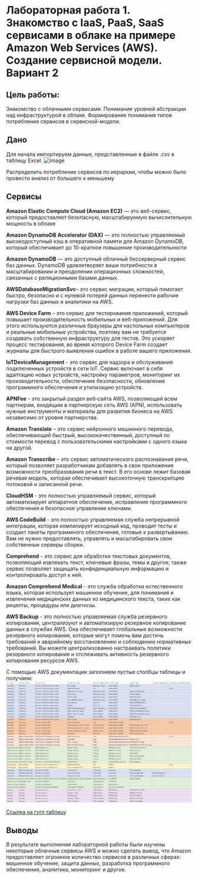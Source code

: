 # Лабораторная работа 1. Знакомство с IaaS, PaaS, SaaS сервисами в облаке на примере Amazon Web Services (AWS). Создание сервисной модели. Вариант 2
## Цель работы: 
Знакомство с облачными сервисами. Понимание уровней абстракции над инфраструктурой в облаке. Формирование понимания типов потребления сервисов в сервисной-модели.
## Дано
Для начала импортируем данные, представленные в файле .csv в таблицу Excel. 
![image](https://github.com/user-attachments/assets/b1feae55-b9ba-4ac6-9542-15a4362980c0)

Распределить потребление сервисов по иерархии, чтобы можно было провести анализ от большего к меньшему

## Сервисы
**Amazon Elastic Compute Cloud (Amazon EC2)** — это веб-сервис, который предоставляет безопасную, масштабируемую вычислительную мощность в облаке 

**Amazon DynamoDB Accelerator (DAX)** — это полностью управляемый высокодоступный кэш в оперативной памяти для Amazon DynamoDB, который обеспечивает до 10-кратное повышение производительности

**Amazon DynamoDB** — это доступный облачный бессерверный сервис баз данных. DynamoDB удовлетворяет ваши потребности в масштабировании и преодолении операционных сложностей, связанных с реляционными базами данных.

**AWSDatabaseMigrationSvc**– это сервис миграции, который помогает быстро, безопасно и с нулевой потерей данных перенести рабочие нагрузки баз данных и аналитики на AWS.

**AWS Device Farm** – это сервис для тестирования приложений, который повышает производительность мобильных и веб-приложений. Для этого используются различные браузеры для настольных компьютеров и реальные мобильные устройства, поэтому вам не требуется создавать собственную инфраструктуру для тестов. Это ускоряет процесс тестирования, во время которого Device Farm создает журналы для быстрого выявления ошибок в работе вашего приложения.

**IoTDeviceManagement** - это сервис для надзора и обслуживания подключенных устройств в сети IoT. Сервис включает в себя адаптацию новых устройств, настройку параметров, мониторинг их производительности, обеспечение безопасности, обновление программного обеспечения и утилизацию устройств.

**APNFee** - это закрытый раздел веб‑сайта AWS, позволяющий всем партнерам, входящим в партнерскую сеть AWS (APN), использовать нужные инструменты и материалы для развития бизнеса на AWS независимо от уровня партнерства.

**Amazon Translate** – это сервис нейронного машинного перевода, обеспечивающий быстрый, высококачественный, доступный по стоимости перевод с пользовательскими настройками с одного языка на другой.

**Amazon Transcribe** – это сервис автоматического распознавания речи, который позволяет разработчикам добавлять в свои приложения возможности преобразования речи в текст. В его основе лежит базовая речевая модель, которая обеспечивает высокоточную транскрипцию потоковой и записанной речи. 

**CloudHSM** - это полностью управляемый сервис, который автоматизирует аппаратное обеспечение, исправление программного обеспечения и безопасное управление ключами.

**AWS CodeBuild** - это полностью управляемая служба непрерывной интеграции, которая компилирует исходный код, проводит тесты и создает пакеты программного обеспечения, готовые к развертыванию. Вам не нужно предоставлять, управлять и масштабировать свои собственные серверы сборки. 

**Comprehend** - это сервис для обработки текстовых документов, позволяющий извлекать текст, ключевые фразы, темы и другое; также сервис позволяет защищать конфиденциальную информацию и контролировать доступ к ней.

**Amazon Comprehend Medical** - это служба обработки естественного языка, которая использует машинное обучение, для понимания и извлечения медицинских данных из медицинского текста, таких как рецепты, процедуры или диагнозы.

**AWS Backup** - это полностью управляемая служба резервного копирования, централизуют и автоматизирую резервное копирование данных в службах AWS. Она обеспечивает глобальные возможности резервного копирования, которые могут помочь вам достичь требований к аварийному восстановлению и соблюдению нормативных требований. Вы можете централизованно настраивать политики резервного копирования и отслеживать активность резервного копирования ресурсов AWS.

С помощью AWS документации заполняем пустые столбцы таблицы и получаем:
![image](https://github.com/sashataurus/itmo.devops-clouds/blob/main/облака/AWS1.1.jpg)

[Ссылка на гугл таблицу](https://docs.google.com/spreadsheets/d/1yFu9z9Cf-2mM6HBwIiVok4mccW1u31KGRaxcKt66ql4/edit?gid=0#gid=0)

## Выводы
В результате выполнения лабораторной работы были изучены некоторые облачные сервисы AWS и можно сделать вывод, что Amazon предоставляет огромное количество сервисов в различных сферах: машинное обучение, защита данных, разработка программного обеспечения, аналитика, мониторинг и другое.
